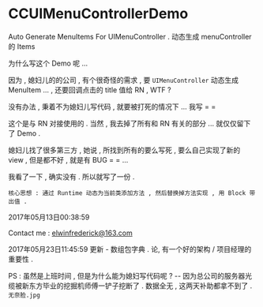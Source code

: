 # CCUIMenuControllerDemo
Auto Generate MenuItems For UIMenuController . 动态生成 menuController 的 Items

为什么写这个 Demo 呢 ...

因为 , 媳妇儿的的公司 , 有个很奇怪的需求 , 要 `UIMenuController` 动态生成 MenuItem ... , 还要回调点击的 title 值给 RN , WTF ?

没有办法 , 秉着不为媳妇儿写代码 , 就要被打死的情况下 ... 我写 = =

这个是与 RN 对接使用的 . 当然 , 我去掉了所有和 RN 有关的部分 ... 就仅仅留下了 Demo .

媳妇儿找了很多第三方 , 她说 , 所找到所有的要么写死 , 要么自己实现了新的 view , 但是都不好 , 就是有 BUG = = ... 

我看了一下 , 确实没有 . 所以就写了一份 .

	核心思想 : 通过 Runtime 动态为当前类添加方法 , 然后替换掉方法实现 , 用 Block 带出值 .
	
2017年05月13日00:38:59

Contact me : elwinfrederick@163.com

2017年05月23日11:45:59 更新 - 数组包字典 . 论, 有一个好的架构 / 项目经理的重要性 . 

PS : 虽然是上班时间 , 但是为什么能为媳妇写代码呢 ? -- 因为总公司的服务器光缆被新东方毕业的挖掘机师傅一铲子挖断了 . 数据全无 , 这两天补助都拿不到了 . `无奈脸.jpg`